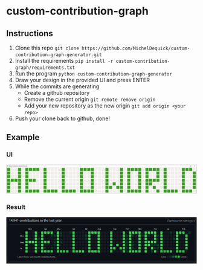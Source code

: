 # custom-contribution-graph

## Instructions
1. Clone this repo `git clone https://github.com/MichelDequick/custom-contribution-graph-generator.git`
2. Install the requirements `pip install -r custom-contribution-graph/requirements.txt`
3. Run the program `python custom-contribution-graph-generator`
4. Draw your design in the provided UI and press ENTER
5. While the commits are generating
    - Create a github repository
    - Remove the current origin `git remote remove origin`
    - Add your new repository as the new origin `git add origin <your repo>`
7. Push your clone back to github, done!

## Example
### UI
![UI](ui.png)
### Result
![Result](result.png)
